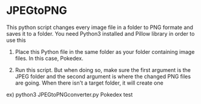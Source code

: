 # JPEGtoPNG
This python script changes every image file in a folder to PNG formate and saves it to a folder.
You need Python3 installed and Pillow library in order to use this

1. Place this Python file in the same folder as your folder containing image files. In this case, Pokedex.

2. Run this script. But when doing so, make sure the first argument is the JPEG folder 
and the second argument is where the changed PNG files are going. When there isn't a target folder, it will create one

ex) python3 JPEGtoPNGconverter.py Pokedex test

